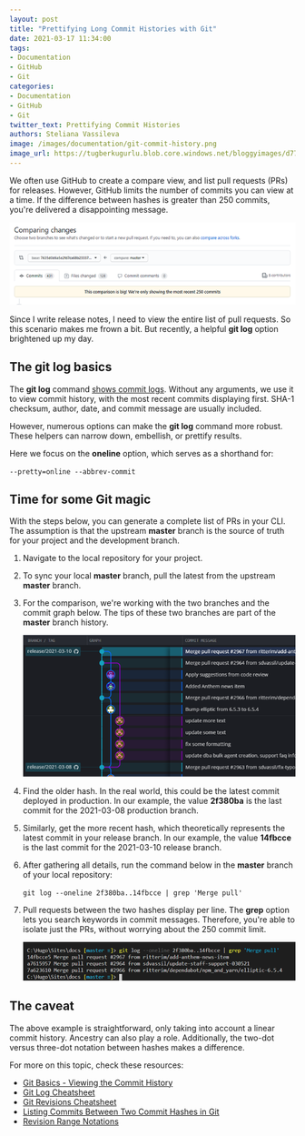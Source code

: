 ```yaml
---
layout: post
title: "Prettifying Long Commit Histories with Git"
date: 2021-03-17 11:34:00
tags:
- Documentation
- GitHub
- Git
categories:
- Documentation
- GitHub
- Git
twitter_text: Prettifying Commit Histories 
authors: Steliana Vassileva
image: /images/documentation/git-commit-history.png
image_url: https://tugberkugurlu.blob.core.windows.net/bloggyimages/d773c1fe-4db8-4d2f-a994-c60f3f8cb6f0.png
---
```


We often use GitHub to create a compare view, and list pull requests (PRs) for releases. However, GitHub limits the number of commits you can view at a time. If the difference between hashes is greater than 250 commits, you're delivered a disappointing message.

![GitHub Most Recent 250 Commits](/images/documentation/github-compare-most-recent-250-commits.png)

Since I write release notes, I need to view the entire list of pull requests. So this scenario makes me frown a bit. But recently, a helpful **git log** option brightened up my day.

## The git log basics

The **git log** command [shows commit logs](https://git-scm.com/docs/git-log). Without any arguments, we use it to view commit history, with the most recent commits displaying first. SHA-1 checksum, author, date, and commit message are usually included.

However, numerous options can make the **git log** command more robust. These helpers can narrow down, embellish, or prettify results.

Here we focus on the **oneline** option, which serves as a shorthand for:

`--pretty=online --abbrev-commit`

## Time for some Git magic

With the steps below, you can generate a complete list of PRs in your CLI. The assumption is that the upstream **master** branch is the source of truth for your project and the development branch.

1. Navigate to the local repository for your project.
2. To sync your local **master** branch, pull the latest from the upstream **master** branch.
3. For the comparison, we're working with the two branches and the commit graph below. The tips of these two branches are part of the **master** branch history.

    ![GitKraken Sample Commit Graph](/images/documentation/gitkraken-commit-graph-git-log-oneline-example.png)

4. Find the older hash. In the real world, this could be the latest commit deployed in production. In our example, the value **2f380ba** is the last commit for the 2021-03-08 production branch.
5. Similarly, get the more recent hash, which theoretically represents the latest commit in your release branch. In our example, the value **14fbcce** is the last commit for the 2021-03-10 release branch.

6. After gathering all details, run the command below in the **master** branch of your local repository:

    `git log --oneline 2f380ba..14fbcce | grep 'Merge pull'`

7. Pull requests between the two hashes display per line. The **grep** option lets you search keywords in commit messages. Therefore, you're able to isolate just the PRs, without worrying about the 250 commit limit.

    ![git log --online](/images/documentation/git-log-oneline-output.png)

## The caveat

The above example is straightforward, only taking into account a linear commit history. Ancestry can also play a role. Additionally, the two-dot versus three-dot notation between hashes makes a difference.

For more on this topic, check these resources:

* [Git Basics - Viewing the Commit History](https://git-scm.com/book/en/v2/Git-Basics-Viewing-the-Commit-History)
* [Git Log Cheatsheet](https://devhints.io/git-log)
* [Git Revisions Cheatsheet](https://devhints.io/git-revisions)
* [Listing Commits Between Two Commit Hashes in Git](https://stackoverflow.com/questions/18679870/list-commits-between-2-commit-hashes-in-git/18680059#18680059)
* [Revision Range Notations](https://git.logikum.hu/tutorials/revisions/range-notations)